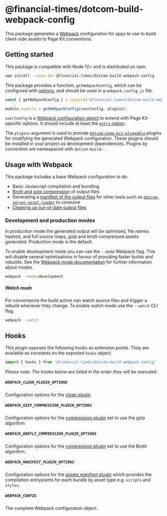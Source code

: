 # @financial-times/dotcom-build-webpack-config

This package generates a [Webpack](https://webpack.org) configuration for apps to use to build client-side assets to Page Kit conventions.

## Getting started

This package is compatible with Node 12+ and is distributed on npm.

```sh
npm install --save-dev @financial-times/dotcom-build-webpack-config
```

This package provides a function, `getWebpackConfig`, which can be configured with [options](#options), and should be used in a `webpack.config.js` file.

```js
const { getWebpackConfig } = require('@financial-times/dotcom-build-webpack-config');

module.exports = getWebpackConfig(userConfig, plugins);
```

`userConfig` is a [Webpack configuration object](https://webpack.js.org/configuration/) to extend with Page Kit-specific options. It should include at least the [`entry` option](#entry-points).

The `plugins` argument is used to provide [`dotcom-page-kit-pluggable`](../dotcom-page-kit-pluggable/README.md) plugins for modifying the generated Webpack configuration. These plugins should be installed in your project as development dependencies. Plugins by convention are namespaced with `dotcom-build-`.

## Usage with Webpack

This package includes a base Webpack configuration to do:

- Basic Javascript compilation and bundling
- [Brotli and gzip compression](https://webpack.js.org/plugins/compression-webpack-plugin/) of output files
- Generating a [manifest of the output files](https://github.com/danethurber/webpack-manifest-plugin) for other tools such as [`dotcom-server-asset-loader`](../dotcom-server-asset-loader/README.md) to consume
- [Cleaning up out-of-date output files](https://github.com/johnagan/clean-webpack-plugin)

### Development and production modes

In production mode the generated output will be optimised, file names hashed, and full source maps, gzip and brotli compressed assets generated. Production mode is the default.

To enable development mode you can use the `--mode` Webpack flag. This will disable several optimisations in favour of providing faster builds and rebuilds. See the [Webpack mode documentation] for further information about modes.

```sh
webpack --mode=development
```

[Webpack mode documentation]: https://webpack.js.org/concepts/mode/

##### Watch mode

For convenience the build action can watch source files and trigger a rebuild whenever they change. To enable watch mode use the `--watch` CLI flag.

```sh
webpack --watch
```

## Hooks

This plugin exposes the following hooks as extension points. They are available as constants on the exported `hooks` object.

```js
import { hooks } from '@financial-times/dotcom-build-webpack-config'
```

_Please note: The hooks below are listed in the order they will be executed._

##### `WEBPACK_CLEAN_PLUGIN_OPTIONS`

Configuration options for the [clean plugin](https://github.com/johnagan/clean-webpack-plugin).

##### `WEBPACK_GZIP_COMPRESSION_PLUGIN_OPTIONS`

Configuration options for the [compression plugin](https://github.com/webpack-contrib/compression-webpack-plugin) set to use the gzip algorithm.

##### `WEBPACK_BROTLI_COMPRESSION_PLUGIN_OPTIONS`

Configuration options for the [compression plugin](https://github.com/webpack-contrib/compression-webpack-plugin) set to use the Brotli algorithm.

##### `WEBPACK_MANIFEST_PLUGIN_OPTIONS`

Configuration options for the [assets manifest plugin](https://github.com/webdeveric/webpack-assets-manifest) which provides the compilation entrypoints for each bundle by asset type e.g. `scripts` and `styles`.

##### `WEBPACK_CONFIG`

The complete Webpack configuration object.
